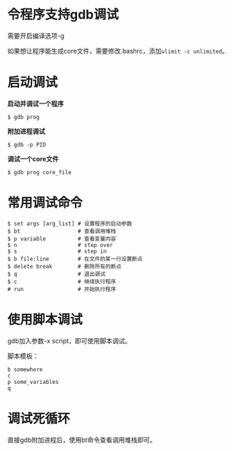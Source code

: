 # 令程序支持gdb调试

需要开启编译选项-g

如果想让程序能生成core文件，需要修改.bashrc，添加`ulimit -c unlimited`。

# 启动调试

**启动并调试一个程序**

```
$ gdb prog
```

**附加进程调试**

```
$ gdb -p PID
```

**调试一个core文件**

```
$ gdb prog core_file
```

# 常用调试命令

```
$ set args [arg_list] # 设置程序的启动参数
$ bt                  # 查看调用堆栈
$ p variable          # 查看变量内容
$ n                   # step over
$ s                   # step in
$ b file:line         # 在文件的某一行设置断点
$ delete break        # 删除所有的断点
$ q                   # 退出调试
$ c                   # 继续执行程序
# run                 # 开始执行程序
```

# 使用脚本调试

gdb加入参数-x script，即可使用脚本调试。

脚本模板：

```
b somewhere
c
p some_variables
q
```

# 调试死循环

直接gdb附加进程后，使用bt命令查看调用堆栈即可。
